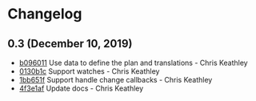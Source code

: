 # Changelog

## 0.3 (December 10, 2019)

* [b096011](https://github.com/keathley/vapor/commit/b0960111232754c4c2b4441522e68c0e7791a64e) Use data to define the plan and translations - Chris Keathley
* [0130b1c](https://github.com/keathley/vapor/commit/0130b1c963dddae8454ba5727b0942106bf7a211) Support watches - Chris Keathley
* [1bb651f](https://github.com/keathley/vapor/commit/1bb651f8528bed3650bce78bb7671012a24ddba0) Support handle change callbacks - Chris Keathley
* [4f3e1af](https://github.com/keathley/vapor/commit/4f3e1afb087b2996d1b77931e62f4ca0f3e545b0) Update docs - Chris Keathley
